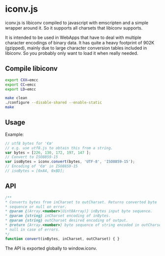 # iconv.js

iconv.js is libiconv compiled to javascript with emscripten and a simple wrapper
around it. So it supports all charsets that libiconv supports. 

It is intended to be used in WebApps that have to deal with multiple character
encodings of binary data.  It has quite a heavy footprint of 902K (gzipped),
mainly due to large character conversion tables included in libiconv. So you
probably only want to load it when really needed.

## Compile libiconv

```bash
export CXX=emcc
export CC=emcc
export LD=emcc

make clean
./configure --disable-shared --enable-static
make
```

## Usage

Example:
```javascript
// utf8 bytes for '€œ'
// e.g. use utf8.js to obtain this from a string.
var bytes = [226, 130, 172, 197, 147 ];  
// Convert to ISO8859-15
var isoBytes = iconv.convert(bytes, 'UTF-8', 'ISO8859-15');
// Encoding of '€œ' in ISO8859-15
// isoBytes = [0xA4, 0xBD];
```

## API

```javascript
/**
* Converts bytes from inCharset to outCharset. Returns converted byte
* sequence or null on error.
* @param {(Array.<number>|Uint8Array)} inBytes input byte sequence.
* @param {string} inCharset encoding of inBytes.
* @param {string} outCharset desired encoding of output.
* @return {Array.<number>} byte sequence of string encoded in outCharset, or
* null in case of errors.
*/
function convert(inBytes, inCharset, outCharset) { }
```

The API is exported globally to window.iconv.

